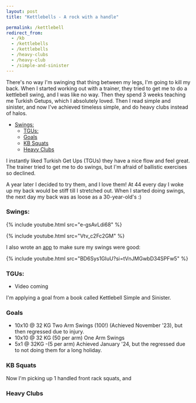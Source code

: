 ```yaml
---
layout: post
title: "Kettlebells - A rock with a handle"

permalink: /kettlebell
redirect_from:
  - /kb
  - /kettlebells
  - /kettlebells
  - /heavy-clubs
  - /heavy-club
  - /simple-and-sinister
---
```


There's no way I'm swinging that thing between my legs, I'm going to kill my back. When I started working out with a trainer, they tried to get me to do a kettlebell swing, and I was like no way. Then they spend 3 weeks teaching me Turkish Getups, which I absolutely loved. Then I read simple and sinister, and now I've achieved timeless simple, and do heavy clubs instead of halos.

<!-- prettier-ignore-start -->
<!-- vim-markdown-toc-start -->

- [Swings:](#swings)
  - [TGUs:](#tgus)
  - [Goals](#goals)
  - [KB Squats](#kb-squats)
  - [Heavy Clubs](#heavy-clubs)

<!-- vim-markdown-toc-end -->
<!-- prettier-ignore-end -->

I instantly liked Turkish Get Ups (TGUs) they have a nice flow and feel great. The trainer tried to get me to do swings, but I'm afraid of ballistic exercises so declined.

A year later I decided to try them, and I love them! At 44 every day I woke up my back would be stiff till I stretched out. When I started doing swings, the next day my back was as loose as a 30-year-old's :)

### Swings:

{% include youtube.html src="e-gsAvLdi68" %}

{% include youtube.html src="Vtv_c2Fc2GM" %}

I also wrote an [app](https://github.com/idvorkin/video-edit/blob/3676fd9d827ee881eb90a1914ee21ab37e417756/yolo.py?plain=1#L112) to make sure my swings were good:

{% include youtube.html src="BD6Sys1GIuU?si=tVnJMGwbD34SPFw5" %}

### TGUs:

- Video coming

I'm applying a goal from a book called Kettlebell Simple and Sinister.

### Goals

- 10x10 @ 32 KG Two Arm Swings (100!) (Achieved November '23), but then regressed due to injury.
- 10x10 @ 32 KG (50 per arm) One Arm Swings
- 5x1 @ 32KG -(5 per arm) Achieved January '24, but the regressed due to not doing them for a long holiday.

### KB Squats

Now I'm picking up 1 handled front rack squats, and

### Heavy Clubs
